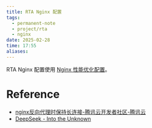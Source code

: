```yaml
---
title: RTA Nginx 配置
tags:
  - permanent-note
  - project/rta
  - nginx
date: 2025-02-28
time: 17:55
aliases:
---
```

RTA Nginx 配置使用 [Nginx 性能优化配置](Nginx%20性能优化配置.md)。



# Reference
* [nginx反向代理时保持长连接-腾讯云开发者社区-腾讯云](https://cloud.tencent.com/developer/article/1832932)
* [DeepSeek - Into the Unknown](https://chat.deepseek.com/a/chat/s/f579596e-dcd6-4132-8439-2820e5ba644f)
